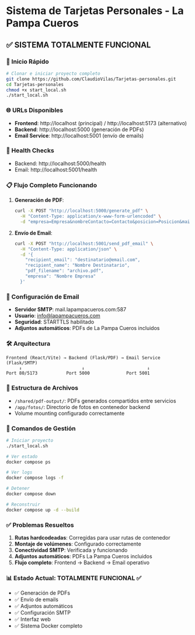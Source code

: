 # Sistema de Tarjetas Personales - La Pampa Cueros
## ✅ SISTEMA TOTALMENTE FUNCIONAL

### 🚀 Inicio Rápido

```bash
# Clonar e iniciar proyecto completo
git clone https://github.com/ClaudioVilas/Tarjetas-personales.git
cd Tarjetas-personales
chmod +x start_local.sh
./start_local.sh
```

### 🌐 URLs Disponibles

- **Frontend**: http://localhost (principal) / http://localhost:5173 (alternativo)
- **Backend**: http://localhost:5000 (generación de PDFs)
- **Email Service**: http://localhost:5001 (envío de emails)

### 🔧 Health Checks

- Backend: http://localhost:5000/health
- Email: http://localhost:5001/health

### 📋 Flujo Completo Funcionando

1. **Generación de PDF**: 
   ```bash
   curl -X POST "http://localhost:5000/generate_pdf" \
     -H "Content-Type: application/x-www-form-urlencoded" \
     -d "empresa=Empresa&nombreContacto=Contacto&posicion=Posicion&mail=email@test.com&descripcion=Descripcion"
   ```

2. **Envío de Email**:
   ```bash
   curl -X POST "http://localhost:5001/send_pdf_email" \
     -H "Content-Type: application/json" \
     -d '{
       "recipient_email": "destinatario@email.com",
       "recipient_name": "Nombre Destinatario",
       "pdf_filename": "archivo.pdf",
       "empresa": "Nombre Empresa"
     }'
   ```

### 📧 Configuración de Email

- **Servidor SMTP**: mail.lapampacueros.com:587
- **Usuario**: info@lapampacueros.com
- **Seguridad**: STARTTLS habilitado
- **Adjuntos automáticos**: PDFs de La Pampa Cueros incluidos

### 🛠️ Arquitectura

```
Frontend (React/Vite) → Backend (Flask/PDF) → Email Service (Flask/SMTP)
     ↓                       ↓                        ↓
Port 80/5173           Port 5000              Port 5001
```

### 📁 Estructura de Archivos

- `/shared/pdf-output/`: PDFs generados compartidos entre servicios
- `/app/fotos/`: Directorio de fotos en contenedor backend
- Volume mounting configurado correctamente

### 🔄 Comandos de Gestión

```bash
# Iniciar proyecto
./start_local.sh

# Ver estado
docker compose ps

# Ver logs
docker compose logs -f

# Detener
docker compose down

# Reconstruir
docker compose up -d --build
```

### ✅ Problemas Resueltos

1. **Rutas hardcodeadas**: Corregidas para usar rutas de contenedor
2. **Montaje de volúmenes**: Configurado correctamente
3. **Conectividad SMTP**: Verificada y funcionando
4. **Adjuntos automáticos**: PDFs La Pampa Cueros incluidos
5. **Flujo completo**: Frontend → Backend → Email operativo

### 📊 Estado Actual: TOTALMENTE FUNCIONAL ✅

- ✅ Generación de PDFs
- ✅ Envío de emails
- ✅ Adjuntos automáticos
- ✅ Configuración SMTP
- ✅ Interfaz web
- ✅ Sistema Docker completo
